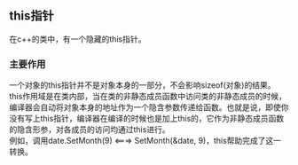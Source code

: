 ## this指针
在c++的类中，有一个隐藏的this指针。  
### 主要作用
一个对象的this指针并不是对象本身的一部分，不会影响sizeof(对象)的结果。   
this作用域是在类内部，当在类的非静态成员函数中访问类的非静态成员的时候，编译器会自动将对象本身的地址作为一个隐含参数传递给函数。也就是说，即使你没有写上this指针，编译器在编译的时候也是加上this的，它作为非静态成员函数的隐含形参，对各成员的访问均通过this进行。   
例如，调用date.SetMonth(9) <===> SetMonth(&date, 9)，this帮助完成了这一转换。   